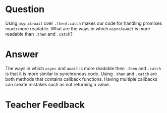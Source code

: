 # Question

Using `async`/`await` over `.then`/`.catch` makes our code for handling promises much more readable. What are the ways in which `async`/`await` is more readable than `.then` and `.catch`?

# Answer

The ways in which `async` and `await` is more readable then `.then` and `.catch` is that it is more similar to synchronous code. Using `.then` and `.catch` are both methods that contains callback functions. Having multiple callbacks can create mistakes such as not returning a value.

# Teacher Feedback

